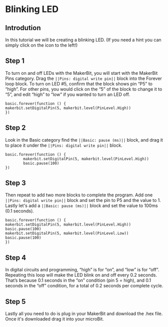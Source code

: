 # Blinking LED

## Introdution 

In this tutorial we will be creating a blinking LED. (If you need a hint you can simply click on the icon to the left!)

## Step 1 

To turn on and off LEDs with the MakerBit, you will start with the MakerBit Pins category.  Drag the ``||Pins: digital write pin||`` block into the Forever loop block. To turn on LED #5, confirm that the block shows pin “P5” to “high”. For other pins, you would click on the “5” of the block to change it to “5”, and edit “high” to “low” if you wanted to turn an LED off.

```blocks
basic.forever(function () {
makerbit.setDigitalPin(5, makerbit.level(PinLevel.High))
})
```

## Step 2

Look in the Basic category find the ``||Basic: pause (ms)||`` block, and drag it to place it under the ``||Pins: digital write pin||`` block.

```blocks
basic.forever(function () {
	    makerbit.setDigitalPin(5, makerbit.level(PinLevel.High))
	    basic.pause(100)
})
```

## Step 3

Then repeat to add two more blocks to complete the program. Add one ``||Pins: digital write pin||`` block and set the pin to P5 and the value to 1. Lastly let's add a ``||Basic: pause (ms)||`` block and set the value to 100ms (0.1 seconds). 

```blocks 
basic.forever(function () {
makerbit.setDigitalPin(5, makerbit.level(PinLevel.High))
basic.pause(100)
makerbit.setDigitalPin(5, makerbit.level(PinLevel.Low))
basic.pause(100)
})
```

## Step 4 

In digital circuits and programming, “high” is for “on”, and “low” is for “off”. Repeating this loop will make the LED blink on and off every 0.2 seconds.  That’s because 0.1 seconds in the “on” condition (pin 5 = high), and 0.1 seconds in the “off” condition, for a total of 0.2 seconds per complete cycle.

## Step 5

Lastly all you need to do is plug in your MakerBit and download the .hex file. Once it's downloaded drag it into your microBit.


